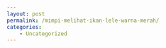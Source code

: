```yaml
---
layout: post
permalink: /mimpi-melihat-ikan-lele-warna-merah/
categories:
    - Uncategorized
---
```


